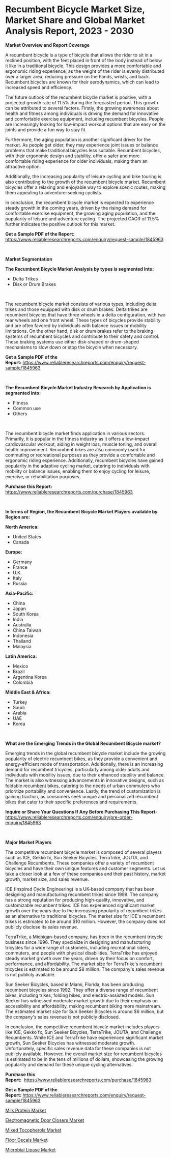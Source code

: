 <p><h1>Recumbent Bicycle Market Size, Market Share and Global Market Analysis Report, 2023 - 2030</h1></p><p><strong>Market Overview and Report Coverage</strong></p>
<p><p>A recumbent bicycle is a type of bicycle that allows the rider to sit in a reclined position, with the feet placed in front of the body instead of below it like in a traditional bicycle. This design provides a more comfortable and ergonomic riding experience, as the weight of the rider is evenly distributed over a larger area, reducing pressure on the hands, wrists, and back. Recumbent bicycles are known for their aerodynamics, which can lead to increased speed and efficiency.</p><p>The future outlook of the recumbent bicycle market is positive, with a projected growth rate of 11.5% during the forecasted period. This growth can be attributed to several factors. Firstly, the growing awareness about health and fitness among individuals is driving the demand for innovative and comfortable exercise equipment, including recumbent bicycles. People are increasingly looking for low-impact workout options that are easy on the joints and provide a fun way to stay fit.</p><p>Furthermore, the aging population is another significant driver for the market. As people get older, they may experience joint issues or balance problems that make traditional bicycles less suitable. Recumbent bicycles, with their ergonomic design and stability, offer a safer and more comfortable riding experience for older individuals, making them an attractive option.</p><p>Additionally, the increasing popularity of leisure cycling and bike touring is also contributing to the growth of the recumbent bicycle market. Recumbent bicycles offer a relaxing and enjoyable way to explore scenic routes, making them appealing to adventure-seeking cyclists.</p><p>In conclusion, the recumbent bicycle market is expected to experience steady growth in the coming years, driven by the rising demand for comfortable exercise equipment, the growing aging population, and the popularity of leisure and adventure cycling. The projected CAGR of 11.5% further indicates the positive outlook for this market.</p></p>
<p><strong>Get a Sample PDF of the Report:</strong> <a href="https://www.reliableresearchreports.com/enquiry/request-sample/1845963">https://www.reliableresearchreports.com/enquiry/request-sample/1845963</a></p>
<p>&nbsp;</p>
<p><strong>Market Segmentation</strong></p>
<p><strong>The Recumbent Bicycle Market Analysis by types is segmented into:</strong></p>
<p><ul><li>Delta Trikes</li><li>Disk or Drum Brakes</li></ul></p>
<p>&nbsp;</p>
<p><p>The recumbent bicycle market consists of various types, including delta trikes and those equipped with disk or drum brakes. Delta trikes are recumbent bicycles that have three wheels in a delta configuration, with two rear wheels and one front wheel. These types of bicycles provide stability and are often favored by individuals with balance issues or mobility limitations. On the other hand, disk or drum brakes refer to the braking systems of recumbent bicycles and contribute to their safety and control. These braking systems use either disk-shaped or drum-shaped mechanisms to slow down or stop the bicycle when necessary.</p></p>
<p><strong>Get a Sample PDF of the Report:</strong>&nbsp;<a href="https://www.reliableresearchreports.com/enquiry/request-sample/1845963">https://www.reliableresearchreports.com/enquiry/request-sample/1845963</a></p>
<p>&nbsp;</p>
<p><strong>The Recumbent Bicycle Market Industry Research by Application is segmented into:</strong></p>
<p><ul><li>Fitness</li><li>Common use</li><li>Others</li></ul></p>
<p>&nbsp;</p>
<p><p>The recumbent bicycle market finds application in various sectors. Primarily, it is popular in the fitness industry as it offers a low-impact cardiovascular workout, aiding in weight loss, muscle toning, and overall health improvement. Recumbent bikes are also commonly used for commuting or recreational purposes as they provide a comfortable and ergonomic riding experience. Additionally, recumbent bicycles have gained popularity in the adaptive cycling market, catering to individuals with mobility or balance issues, enabling them to enjoy cycling for leisure, exercise, or rehabilitation purposes.</p></p>
<p><strong>Purchase this Report:</strong>&nbsp; <a href="https://www.reliableresearchreports.com/purchase/1845963">https://www.reliableresearchreports.com/purchase/1845963</a></p>
<p>&nbsp;</p>
<p><strong>In terms of Region, the Recumbent Bicycle Market Players available by Region are:</strong></p>
<p>
    <p> <strong> North America: </strong>
        <ul>
            <li>United States</li>
            <li>Canada</li>
        </ul>
        </p> 
    <p> <strong> Europe: </strong>
        <ul>
            <li>Germany</li>
            <li>France</li>
            <li>U.K.</li>
            <li>Italy</li>
            <li>Russia</li>
        </ul>
        </p> 
    <p> <strong> Asia-Pacific: </strong>
        <ul>
            <li>China</li>
            <li>Japan</li>
            <li>South Korea</li>
            <li>India</li>
            <li>Australia</li>
            <li>China Taiwan</li>
            <li>Indonesia</li>
            <li>Thailand</li>
            <li>Malaysia</li>
        </ul>
        </p> 
    <p> <strong> Latin America: </strong>
        <ul>
            <li>Mexico</li>
            <li>Brazil</li>
            <li>Argentina Korea</li>
            <li>Colombia</li>
        </ul>
        </p> 
    <p> <strong> Middle East & Africa: </strong>
        <ul>
            <li>Turkey</li>
            <li>Saudi</li>
            <li>Arabia</li>
            <li>UAE</li>
            <li>Korea</li>
        </ul>
    </p>
    </p>
<p>&nbsp;</p>
<p><strong>What are the Emerging Trends in the Global Recumbent Bicycle market?</strong></p>
<p><p>Emerging trends in the global recumbent bicycle market include the growing popularity of electric recumbent bikes, as they provide a convenient and energy-efficient mode of transportation. Additionally, there is an increasing demand for recumbent tricycles, particularly among older adults and individuals with mobility issues, due to their enhanced stability and balance. The market is also witnessing advancements in innovative designs, such as foldable recumbent bikes, catering to the needs of urban commuters who prioritize portability and convenience. Lastly, the trend of customization is gaining traction, as consumers seek unique and personalized recumbent bikes that cater to their specific preferences and requirements.</p></p>
<p><strong>Inquire or Share Your Questions If Any Before Purchasing This Report</strong>- <a href="https://www.reliableresearchreports.com/enquiry/pre-order-enquiry/1845963">https://www.reliableresearchreports.com/enquiry/pre-order-enquiry/1845963</a></p>
<p>&nbsp;</p>
<p><strong>Major Market Players</strong></p>
<p><p>The competitive recumbent bicycle market is composed of several players such as ICE, Gekko fx, Sun Seeker Bicycles, TerraTrike, JOUTA, and Challenge Recumbents. These companies offer a variety of recumbent bicycles and have their own unique features and customer segments. Let us take a closer look at a few of these companies and their past history, market growth, market size, and sales revenue.</p><p>ICE (Inspired Cycle Engineering) is a UK-based company that has been designing and manufacturing recumbent trikes since 1999. The company has a strong reputation for producing high-quality, innovative, and customizable recumbent trikes. ICE has experienced significant market growth over the years due to the increasing popularity of recumbent trikes as an alternative to traditional bicycles. The market size for ICE's recumbent trikes is estimated to be around $10 million. However, the company does not publicly disclose its sales revenue.</p><p>TerraTrike, a Michigan-based company, has been in the recumbent tricycle business since 1996. They specialize in designing and manufacturing tricycles for a wide range of customers, including recreational riders, commuters, and people with physical disabilities. TerraTrike has enjoyed steady market growth over the years, driven by their focus on comfort, performance, and affordability. The market size for TerraTrike's recumbent tricycles is estimated to be around $8 million. The company's sales revenue is not publicly available.</p><p>Sun Seeker Bicycles, based in Miami, Florida, has been producing recumbent bicycles since 1992. They offer a diverse range of recumbent bikes, including trikes, folding bikes, and electric-assisted models. Sun Seeker has witnessed moderate market growth due to their emphasis on accessibility and affordability, making recumbent biking more mainstream. The estimated market size for Sun Seeker Bicycles is around $6 million, but the company's sales revenue is not publicly disclosed.</p><p>In conclusion, the competitive recumbent bicycle market includes players like ICE, Gekko fx, Sun Seeker Bicycles, TerraTrike, JOUTA, and Challenge Recumbents. While ICE and TerraTrike have experienced significant market growth, Sun Seeker Bicycles has witnessed moderate growth. Unfortunately, specific sales revenue data for these companies is not publicly available. However, the overall market size for recumbent bicycles is estimated to be in the tens of millions of dollars, showcasing the growing popularity and demand for these unique cycling alternatives.</p></p>
<p><strong>Purchase this Report:</strong>&nbsp;&nbsp;<a href="https://www.reliableresearchreports.com/purchase/1845963">https://www.reliableresearchreports.com/purchase/1845963</a></p>
<p></p>
<p><strong>Get a Sample PDF of the Report:</strong>&nbsp;<a href="https://www.reliableresearchreports.com/enquiry/request-sample/1845963">https://www.reliableresearchreports.com/enquiry/request-sample/1845963</a></p>
<p><p><a href="https://www.linkedin.com/pulse/milk-protein-market-research-report-unlocks-analysis-financial-x7qpf/">Milk Protein Market</a></p><p><a href="https://medium.com/@ardithlynch1906/electromagnetic-door-closers-market-size-and-market-trends-complete-industry-overview-2023-to-01851aaf91c9">Electromagnetic Door Closers Market</a></p><p><a href="https://www.linkedin.com/pulse/mixed-tocopherols-market-insights-players-forecast-till-ja1rf/">Mixed Tocopherols Market</a></p><p><a href="https://medium.com/@jeffrystehr/floor-decals-market-insights-into-market-cagr-market-trends-and-growth-strategies-cfe0dbdf6c66">Floor Decals Market</a></p><p><a href="https://www.linkedin.com/pulse/microbial-lipase-market-share-amp-new-trends-analysis-report-n5zgf/">Microbial Lipase Market</a></p></p>